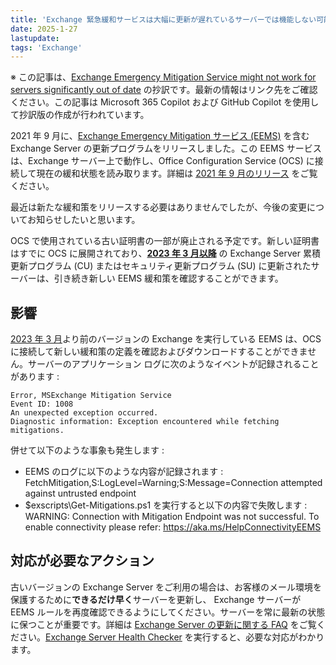 ```yaml
---
title: 'Exchange 緊急緩和サービスは大幅に更新が遅れているサーバーでは機能しない可能性があります'
date: 2025-1-27
lastupdate:
tags: 'Exchange'
---
```


※ この記事は、[Exchange Emergency Mitigation Service might not work for servers significantly out of date](https://techcommunity.microsoft.com/blog/exchange/exchange-emergency-mitigation-service-might-not-work-for-servers-significantly-o/4370312) の抄訳です。最新の情報はリンク先をご確認ください。この記事は Microsoft 365 Copilot および GitHub Copilot を使用して抄訳版の作成が行われています。

2021 年 9 月に、[Exchange Emergency Mitigation サービス (EEMS)](https://learn.microsoft.com/exchange/plan-and-deploy/post-installation-tasks/security-best-practices/exchange-emergency-mitigation-service?view=exchserver-2019) を含む Exchange Server の更新プログラムをリリースしました。この EEMS サービスは、Exchange サーバー上で動作し、Office Configuration Service (OCS) に接続して現在の緩和状態を読み取ります。詳細は [2021 年 9 月のリリース](https://techcommunity.microsoft.com/blog/exchange/released-september-2021-quarterly-exchange-updates/2779883) をご覧ください。

最近は新たな緩和策をリリースする必要はありませんでしたが、今後の変更についてお知らせしたいと思います。

OCS で使用されている古い証明書の一部が廃止される予定です。新しい証明書はすでに OCS に展開されており、[**2023 年 3 月以降**](https://learn.microsoft.com/exchange/new-features/build-numbers-and-release-dates?view=exchserver-2019) の Exchange Server 累積更新プログラム (CU) またはセキュリティ更新プログラム (SU) に更新されたサーバーは、引き続き新しい EEMS 緩和策を確認することができます。

## 影響

[2023 年 3 月](https://learn.microsoft.com/exchange/new-features/build-numbers-and-release-dates?view=exchserver-2019)より前のバージョンの Exchange を実行している EEMS は、OCS に接続して新しい緩和策の定義を確認およびダウンロードすることができません。サーバーのアプリケーション ログに次のようなイベントが記録されることがあります :

``` text
Error, MSExchange Mitigation Service 
Event ID: 1008
An unexpected exception occurred. 
Diagnostic information: Exception encountered while fetching mitigations.
```

併せて以下のような事象も発生します :

- EEMS のログに以下のような内容が記録されます :  
FetchMitigation,S:LogLevel=Warning;S:Message=Connection attempted against untrusted endpoint
- $exscripts\Get-Mitigations.ps1 を実行すると以下の内容で失敗します :  
WARNING: Connection with Mitigation Endpoint was not successful. To enable connectivity please refer: https://aka.ms/HelpConnectivityEEMS

## 対応が必要なアクション

古いバージョンの Exchange Server をご利用の場合は、お客様のメール環境を保護するために**できるだけ早く**サーバーを更新し、 Exchange サーバーが EEMS ルールを再度確認できるようにしてください。サーバーを常に最新の状態に保つことが重要です。詳細は [Exchange Server の更新に関する FAQ](https://learn.microsoft.com/exchange/plan-and-deploy/post-installation-tasks/security-best-practices/exchange-server-update-faq?view=exchserver-2019) をご覧ください。[Exchange Server Health Checker](https://aka.ms/ExchangeHealthChecker) を実行すると、必要な対応がわかります。
